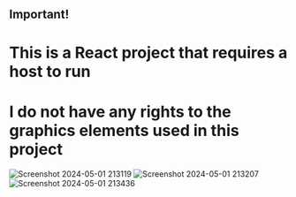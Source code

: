## **Important!**
# This is a React project that requires a host to run
# I do not have any rights to the graphics elements used in this project

![Screenshot 2024-05-01 213119](https://github.com/ErykNe/Chess-game/assets/110306022/d7e0982c-7273-46b7-8357-d743a1c29c4b)
![Screenshot 2024-05-01 213207](https://github.com/ErykNe/Chess-game/assets/110306022/2246a8be-dd15-4828-bf88-ff609197d849)
![Screenshot 2024-05-01 213436](https://github.com/ErykNe/Chess-game/assets/110306022/6a1d6053-39c5-43a1-8685-dc3c53fc9360)
